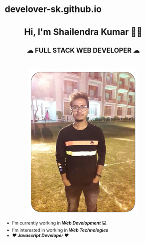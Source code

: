 # develover-sk.github.io
<h1 align="center">Hi, I'm Shailendra Kumar 👨‍💼</h1>
<h2 align="center">☁&nbsp;FULL STACK WEB DEVELOPER&nbsp;☁</h2>
<br>
<p align="center"><img src="https://github.com/develover-sk/develover-sk/blob/main/Shailendra%20Kumar.png"></img></p>

* I'm currently working in <strong><i>Web Development</i></strong> :computer:
* I'm interested in working in <strong><i>Web Technologies</i></strong>
* <strong><i>:heart: Javascript Developer :heart:</i></strong>
